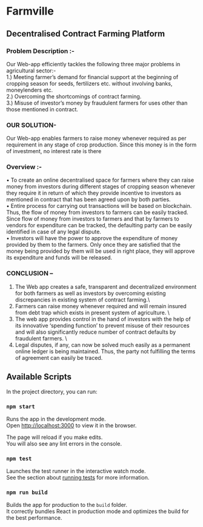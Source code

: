 # Farmville
## Decentralised Contract Farming Platform

### Problem Description :-
Our Web-app efficiently tackles the following three major problems in agricultural sector:- \
1.) Meeting farmer’s demand for financial support at the beginning of cropping season for seeds, fertilizers etc. without involving banks, moneylenders etc. \
2.) Overcoming the shortcomings of contract farming. \
3.) Misuse of investor’s money by fraudulent farmers for uses other than those mentioned in contract. 



### OUR SOLUTION- 
Our Web-app enables farmers to raise money whenever required
as per requirement in any stage of crop production. Since this money is in the form of investment, no interest rate is there


### Overview :-
• To create an online decentralised space for farmers where they can raise money from investors during different stages of cropping season whenever they require it in return of which they provide incentive to investors as mentioned in contract that has been agreed upon by both parties.\
• Entire process for carrying out transactions will be based on blockchain. Thus, the flow of money from investors to farmers can be easily tracked. Since flow of money from investors to farmers and that by farmers to vendors for expenditure can be tracked, the defaulting party can be easily identified in case of any legal dispute.\
• Investors will have the power to approve the expenditure of money provided by them to the farmers. Only once they are satisfied that the money being provided by them will be used in right place, they will approve its expenditure and funds will be released.

### CONCLUSION –
1. The Web app creates a safe, transparent and decentralized environment for both farmers as well as investors by overcoming existing discrepancies in existing system of contract farming.\
2. Farmers can raise money whenever required and will remain insured from debt trap which exists in present system of agriculture. \
3. The web app provides control in the hand of investors with the help of its innovative ‘spending function’ to prevent misuse of their resources and will also significantly reduce number of contract defaults by fraudulent farmers. \
4. Legal disputes, if any, can now be solved much easily as a permanent online ledger is being maintained. Thus, the party not fulfilling the terms of agreement can easily be traced.


## Available Scripts

In the project directory, you can run:

### `npm start`

Runs the app in the development mode.\
Open [http://localhost:3000](http://localhost:3000) to view it in the browser.

The page will reload if you make edits.\
You will also see any lint errors in the console.

### `npm test`

Launches the test runner in the interactive watch mode.\
See the section about [running tests](https://facebook.github.io/create-react-app/docs/running-tests) for more information.

### `npm run build`

Builds the app for production to the `build` folder.\
It correctly bundles React in production mode and optimizes the build for the best performance.

